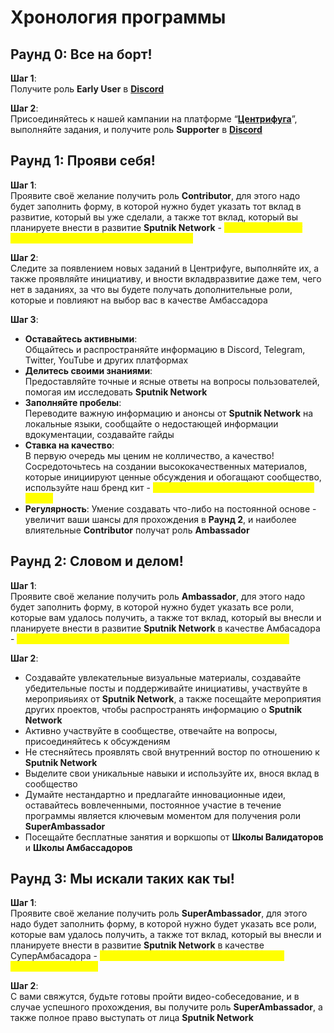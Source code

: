# Хронология программы

## Раунд 0: Все на борт!

**Шаг 1**: \
Получите роль **Early  User** в [**Discord**](https://discord.gg/GHQ57qkx8T)&#x20;

**Шаг 2**: \
Присоединяйтесь к нашей кампании на платформе “[**Центрифуга**](https://centrifuge.digital/)”, выполняйте задания, и получите роль **Supporter** в [**Discord**](https://discord.gg/GHQ57qkx8T)&#x20;

## Раунд 1: Прояви себя!

**Шаг 1**: \
Проявите своё желание получить роль **Contributor**, для этого надо будет заполнить форму, в которой нужно будет указать тот вклад в развитие,  который вы уже сделали, а также тот вклад, который вы планируете  внести в развитие **Sputnik Network** - _<mark style="color:yellow;">**ссылка на форму будет опубликована в ближайшее время**</mark>_

**Шаг 2**: \
Следите за появлением новых заданий в Центрифуге, выполняйте их, а также проявляйте инициативу, и  вности вкладвразвитие даже тем, чего нет в заданиях, за что вы будете получать дополнительные  роли, которые и повлияют на  выбор вас в качестве Амбассадора&#x20;

**Шаг 3**:

* **Оставайтесь активными**: \
  Общайтесь и распространяйте информацию в Discord, Telegram, Twitter, YouTube и других платформах
* **Делитесь своими знаниями**: \
  Предоставляйте точные и ясные ответы на вопросы пользователей, помогая им исследовать **Sputnik Network**
* **Заполняйте пробелы**: \
  Переводите важную информацию и анонсы от **Sputnik Network** на  локальные языки, сообщайте о недостающей  информации  вдокументации, создавайте гайды
* **Ставка на качество**: \
  В первую  очередь мы ценим не колличество, а качество!\
  Сосредоточьтесь на создании высококачественных материалов, которые инициируют ценные обсуждения и обогащают сообщество, используйте наш бренд кит - _<mark style="color:yellow;">**ссылка будет указана в ближайшее время**</mark>_
* **Регулярность**: Умение создавать что-либо на постоянной основе - увеличит ваши шансы для прохождения в **Раунд 2**, и наиболее  влиятельные **Contributor** получат роль **Ambassador**

## Раунд 2: Словом и делом!

**Шаг 1**: \
Проявите своё желание получить роль **Ambassador**, для этого надо будет заполнить форму, в которой нужно будет указать все роли, которые вам удалось получить, а также тот вклад, который вы внесли и планируете  внести в развитие **Sputnik Network** в качестве Амбасадора - _<mark style="color:yellow;">**ссылка на форму будет опубликована по  окончанию Раунд 1**</mark>_

**Шаг 2**:

* Создавайте увлекательные визуальные материалы, создавайте убедительные посты и поддерживайте инициативы, участвуйте в мероприяьиях от **Sputnik Network**, а также посещайте  мероприятия  других проектов, чтобы распространять информацию о **Sputnik Network**
* Активно участвуйте в сообществе, отвечайте на вопросы, присоединяйтесь к обсуждениям
* Не стесняйтесь проявлять свой внутренний востор по отношению к **Sputnik Network**&#x20;
* Выделите свои уникальные навыки и используйте их, внося вклад в сообщество
* Думайте нестандартно и предлагайте инновационные идеи, оставайтесь вовлеченными, постоянное участие в течение программы является ключевым моментом для получения роли **SuperAmbassador**
* Посещайте бесплатные занятия и воркшопы от **Школы Валидаторов** и **Школы Амбассадоров**

## Раунд 3: Мы искали таких как ты!

**Шаг 1**: \
Проявите своё желание получить роль **SuperAmbassador**, для этого надо будет заполнить форму, в которой нужно будет указать все роли, которые вам удалось получить, а также тот вклад, который вы внесли и планируете  внести в развитие **Sputnik Network** в качестве СуперАмбасадора - _<mark style="color:yellow;">**ссылка на форму будет опубликована по  окончанию Раунд 2**</mark>_

**Шаг 2**:\
С вами свяжутся, будьте готовы пройти видео-собеседование, и в случае успешного прохождения, вы получите роль **SuperAmbassador**, а также полное право выступать от лица **Sputnik Network**

